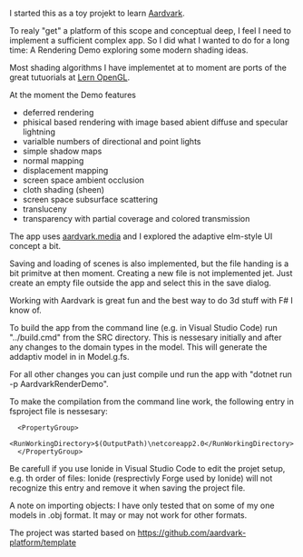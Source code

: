 I started this as a toy projekt to learn [Aardvark](https://github.com/aardvark-platform).

To realy "get" a platform of this scope and conceptual deep, I feel I need to implement a sufficient complex app. So I did what I wanted to do for a long time: A Rendering Demo exploring some modern shading ideas.

Most shading algorithms I have implementet at to moment are ports of the great tutuorials at [Lern OpenGL](https://learnopengl.com/).

At the moment the Demo features 
* deferred rendering
* phisical based rendering with image based abient diffuse and specular lightning
* varialble numbers of directional and point lights
* simple shadow maps
* normal mapping
* displacement mapping
* screen space ambient occlusion
* cloth shading (sheen)
* screen space subsurface scattering
* transluceny
* transparency with partial coverage and colored transmission

The app uses [aardvark.media](https://github.com/aardvark-platform/aardvark.media) and I explored the adaptive elm-style UI concept a bit.

Saving and loading of scenes is also implemented, but the file handing is a bit primitve at then moment. Creating a new file is not implemented jet. Just create an empty file outside the app and select this in the save dialog.

Working with Aardvark is great fun and the best way to do 3d stuff with F# I know of. 

To build the app from the command line (e.g. in Visual Studio Code) run "../build.cmd" from the  SRC directory.  This is nessesary initially and after any changes to the domain types in the model. This will generate the addaptiv model in in Model.g.fs.

For all other changes you can just compile und run the app with "dotnet run -p AardvarkRenderDemo".

To make the compilation from the command line work, the following entry in fsproject file is nessesary:
```
  <PropertyGroup>
    <RunWorkingDirectory>$(OutputPath)\netcoreapp2.0</RunWorkingDirectory>
  </PropertyGroup>
```
Be carefull if you use Ionide in Visual Studio Code to edit the projet setup, e.g. th order of files: Ionide (resprectivly Forge used by Ionide) will not recognize this entry  and remove it when saving the project file.

A note on importing objects: I have  only tested that on some of my one models in .obj format. It may or may not work for other formats.

The project was started based on https://github.com/aardvark-platform/template
